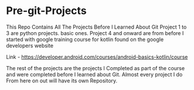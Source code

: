 # Pre-git-Projects

This Repo Contains All The Projects Before I Learned About Git
Project 1 to 3 are python projects. basic ones.
Project 4 and onward are from before I started with google training course for kotlin found on the google developers website

Link - https://developer.android.com/courses/android-basics-kotlin/course

The rest of the projects are the projects I Completed as part of the course and were completed before I learned about Git.
Almost every project I do From here on out will have its own Repository.
